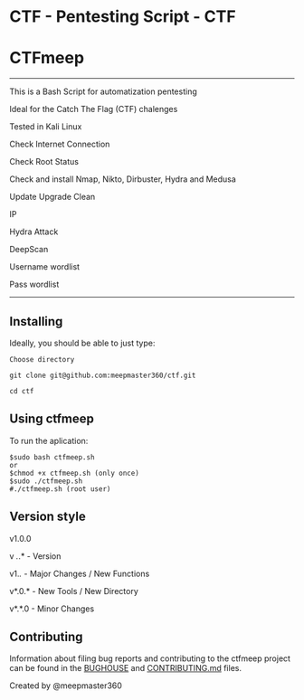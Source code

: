 # CTF - Pentesting Script - CTF #

# CTFmeep #
----------

This is a Bash Script for automatization pentesting

Ideal for the Catch The Flag (CTF) chalenges

Tested in Kali Linux 

Check Internet Connection

Check Root Status

Check and install
Nmap, Nikto, Dirbuster, Hydra and Medusa

Update Upgrade Clean

IP

Hydra Attack

DeepScan

Username wordlist

Pass wordlist

----------

Installing
----------
Ideally, you should be able to just type:

    Choose directory
    
    git clone git@github.com:meepmaster360/ctf.git
    
    cd ctf


Using ctfmeep
----------
To run the aplication:

    $sudo bash ctfmeep.sh
    or
    $chmod +x ctfmeep.sh (only once)
    $sudo ./ctfmeep.sh
    #./ctfmeep.sh (root user)


Version style
----------
v1.0.0

v *.*.* - Version

v1.*.* - Major Changes / New Functions

v*.0.* - New Tools / New Directory

v*.*.0 - Minor Changes


Contributing
------------
Information about filing bug reports and contributing to the ctfmeep project can
be found in the [BUGHOUSE](BUGHOUSE) and [CONTRIBUTING.md](CONTRIBUTING.md)
files.

Created by @meepmaster360
